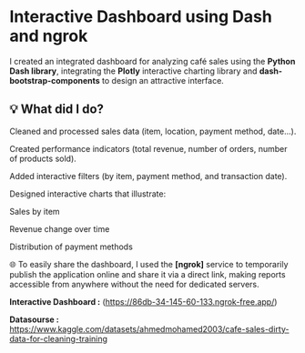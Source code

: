 # Interactive Dashboard using Dash and ngrok

I created an integrated dashboard for analyzing café sales using the **Python Dash library**, integrating the **Plotly** interactive charting library and **dash-bootstrap-components** to design an attractive interface.

## 💡 What did I do?

Cleaned and processed sales data (item, location, payment method, date...).

Created performance indicators (total revenue, number of orders, number of products sold).

Added interactive filters (by item, payment method, and transaction date).

Designed interactive charts that illustrate:

Sales by item

Revenue change over time

Distribution of payment methods

🌐 To easily share the dashboard, I used the **[ngrok]** service to temporarily publish the application online and share it via a direct link, making reports accessible from anywhere without the need for dedicated servers.





**Interactive Dashboard :** (https://86db-34-145-60-133.ngrok-free.app/) 

 **Datasourse :** https://www.kaggle.com/datasets/ahmedmohamed2003/cafe-sales-dirty-data-for-cleaning-training 
